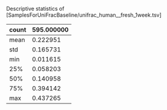 Descriptive statistics of [SamplesForUniFracBaseline/unifrac_human__fresh_1week.tsv]

| count | 595.000000 |
| ----- | ---------- |
| mean  |   0.222951 |
| std   |   0.165731 |
| min   |   0.011615 |
| 25%   |   0.058203 |
| 50%   |   0.140958 |
| 75%   |   0.394142 |
| max   |   0.437265 |

